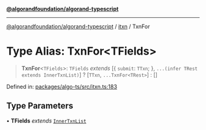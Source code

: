 [**@algorandfoundation/algorand-typescript**](../../../README.md)

***

[@algorandfoundation/algorand-typescript](../../../README.md) / [itxn](../README.md) / TxnFor

# Type Alias: TxnFor\<TFields\>

> **TxnFor**\<`TFields`\>: `TFields` *extends* \[\{ `submit`: `TTxn`; \}, `...(infer TRest extends InnerTxnList)`\] ? \[`TTxn`, `...TxnFor<TRest>`\] : \[\]

Defined in: [packages/algo-ts/src/itxn.ts:183](https://github.com/algorandfoundation/puya-ts/blob/main/packages/algo-ts/src/itxn.ts#L183)

## Type Parameters

• **TFields** *extends* [`InnerTxnList`](InnerTxnList.md)
